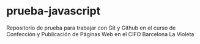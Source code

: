 # prueba-javascript
Repositorio de prueba para trabajar con Git y Github en el curso de Confección y Publicación de Páginas Web
en el CIFO Barcelona La Violeta
